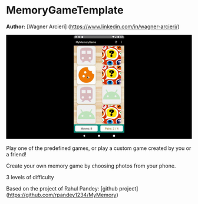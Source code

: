 # MemoryGameTemplate

**Author:** [Wagner Arcieri] (https://www.linkedin.com/in/wagner-arcieri/)


![](https://github.com/WagnerArcieri/MemoryGameTemplate/blob/master/app/src/main/res/blob/game_gif.gif?raw=true)

Play one of the predefined games, or play a custom game created by you or a friend!

Create your own memory game by choosing photos from your phone. 

3 levels of difficulty


Based on the project of Rahul Pandey: [github project] (https://github.com/rpandey1234/MyMemory)



